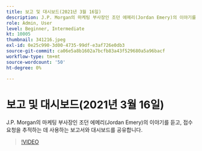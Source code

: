 ```yaml
---
title: 보고 및 대시보드(2021년 3월 16일)
description: J.P. Morgan의 마케팅 부사장인 조던 에메리(Jordan Emery)의 이야기를 듣고, 접수 요청을 추적하는 데 사용하는 보고서와 대시보드를 공유합니다.
role: Admin, User
level: Beginner, Intermediate
kt: 10005
thumbnail: 341216.jpeg
exl-id: 0e25c990-3d00-4735-99df-e3af726e0db3
source-git-commit: ca06e5a8b1602a7bcfb83a43f529680a5a96bacf
workflow-type: tm+mt
source-wordcount: '50'
ht-degree: 0%

---
```


# 보고 및 대시보드(2021년 3월 16일)

J.P. Morgan의 마케팅 부사장인 조던 에메리(Jordan Emery)의 이야기를 듣고, 접수 요청을 추적하는 데 사용하는 보고서와 대시보드를 공유합니다.

>[!VIDEO](https://video.tv.adobe.com/v/341216/?quality=12&learn=on)
